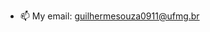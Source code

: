 
- 📫 My email: guilhermesouza0911@ufmg.br

<!---
camposouza/camposouza is a ✨ special ✨ repository because its `README.md` (this file) appears on your GitHub profile.
You can click the Preview link to take a look at your changes.
--->
